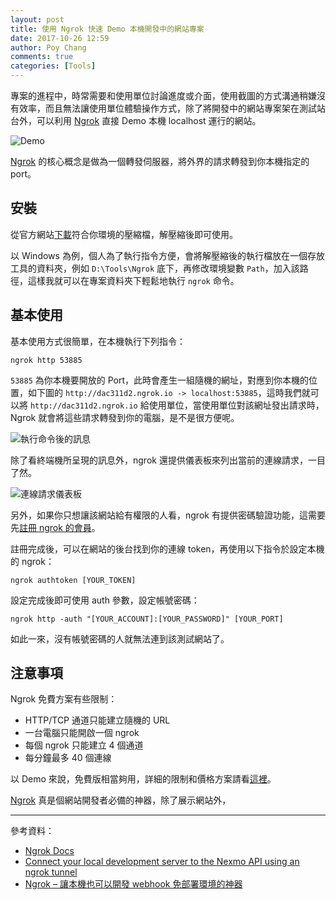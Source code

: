 ```yaml
---
layout: post
title: 使用 Ngrok 快速 Demo 本機開發中的網站專案
date: 2017-10-26 12:59
author: Poy Chang
comments: true
categories: [Tools]
---
```

專案的進程中，時常需要和使用單位討論進度或介面，使用截圖的方式溝通稍嫌沒有效率，而且無法讓使用單位體驗操作方式，除了將開發中的網站專案架在測試站台外，可以利用 [Ngrok](https://ngrok.com/) 直接 Demo 本機 localhost 運行的網站。

![Demo](https://i.imgur.com/wpgVYu4.png)

[Ngrok](https://ngrok.com/) 的核心概念是做為一個轉發伺服器，將外界的請求轉發到你本機指定的 port。

## 安裝

從官方網站[下載](https://ngrok.com/download)符合你環境的壓縮檔，解壓縮後即可使用。

以 Windows 為例，個人為了執行指令方便，會將解壓縮後的執行檔放在一個存放工具的資料夾，例如 `D:\Tools\Ngrok` 底下，再修改環境變數 `Path`，加入該路徑，這樣我就可以在專案資料夾下輕鬆地執行 `ngrok` 命令。

## 基本使用

基本使用方式很簡單，在本機執行下列指令：

```
ngrok http 53885
```

`53885` 為你本機要開放的 Port，此時會產生一組隨機的網址，對應到你本機的位置，如下圖的 `http://dac311d2.ngrok.io -> localhost:53885`，這時我們就可以將 `http://dac311d2.ngrok.io` 給使用單位，當使用單位對該網址發出請求時，Ngrok 就會將這些請求轉發到你的電腦，是不是很方便呢。

![執行命令後的訊息](https://i.imgur.com/ThtooLz.png)

除了看終端機所呈現的訊息外，ngrok 還提供儀表板來列出當前的連線請求，一目了然。

![連線請求儀表板](https://i.imgur.com/ipqM7pt.png)

另外，如果你只想讓該網站給有權限的人看，ngrok 有提供密碼驗證功能，這需要先[註冊 ngrok 的會員](https://dashboard.ngrok.com/user/login)。

註冊完成後，可以在網站的後台找到你的連線 token，再使用以下指令於設定本機的 ngrok：

```
ngrok authtoken [YOUR_TOKEN]
```

設定完成後即可使用 auth 參數，設定帳號密碼：

```
ngrok http -auth "[YOUR_ACCOUNT]:[YOUR_PASSWORD]" [YOUR_PORT]
```

如此一來，沒有帳號密碼的人就無法連到該測試網站了。

## 注意事項

Ngrok 免費方案有些限制：

* HTTP/TCP 通道只能建立隨機的 URL
* 一台電腦只能開啟一個 ngrok
* 每個 ngrok 只能建立 4 個通道
* 每分鐘最多 40 個連線

以 Demo 來說，免費版相當夠用，詳細的限制和價格方案請看[這裡](https://ngrok.com/pricing)。

[Ngrok](https://ngrok.com/) 真是個網站開發者必備的神器，除了展示網站外，

----------

參考資料：

* [Ngrok Docs](https://ngrok.com/docs)
* [Connect your local development server to the Nexmo API using an ngrok tunnel](https://www.nexmo.com/blog/2017/07/04/local-development-nexmo-ngrok-tunnel-dr/)
* [Ngrok – 讓本機也可以開發 webhook 免部署環境的神器](https://coder.tw/?p=7211)
